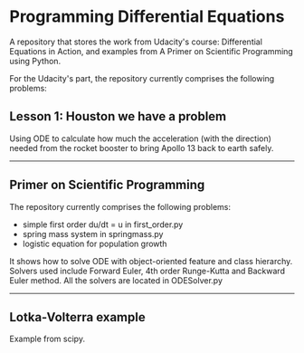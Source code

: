 Programming Differential Equations
==================================

A repository that stores the work from Udacity's course: Differential Equations in Action, and examples from A Primer on Scientific Programming using Python.

For the Udacity's part, the repository currently comprises the following problems:


Lesson 1: Houston we have a problem
-----------------------------------
Using ODE to calculate how much the acceleration (with the direction) needed from the rocket booster to bring Apollo 13 back to earth safely.


------------------------------------------------------------------------------
Primer on Scientific Programming
--------------------------------

The repository currently comprises the following problems:

- simple first order du/dt = u in first_order.py
- spring mass system in springmass.py
- logistic equation for population growth

It shows how to solve ODE with object-oriented feature and class hierarchy.
Solvers used include Forward Euler, 4th order Runge-Kutta and Backward Euler method. All the solvers are located in ODESolver.py

------------------------------------------------------------------------------
Lotka-Volterra example
----------------------
Example from scipy.

